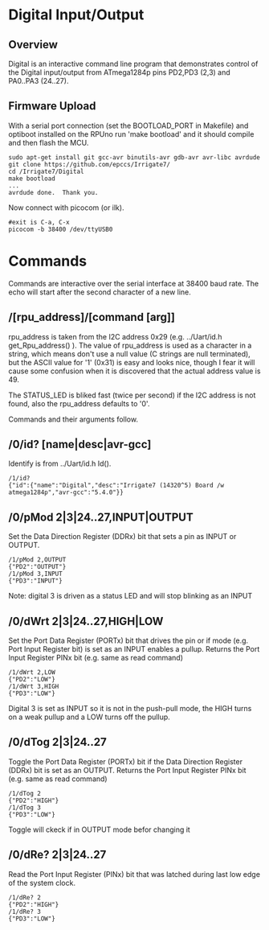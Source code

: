 # Digital Input/Output

## Overview

Digital is an interactive command line program that demonstrates control of the Digital input/output from ATmega1284p pins PD2,PD3 (2,3) and PA0..PA3 (24..27).

## Firmware Upload

With a serial port connection (set the BOOTLOAD_PORT in Makefile) and optiboot installed on the RPUno run 'make bootload' and it should compile and then flash the MCU.

``` 
sudo apt-get install git gcc-avr binutils-avr gdb-avr avr-libc avrdude
git clone https://github.com/epccs/Irrigate7/
cd /Irrigate7/Digital
make bootload
...
avrdude done.  Thank you.
``` 

Now connect with picocom (or ilk).

``` 
#exit is C-a, C-x
picocom -b 38400 /dev/ttyUSB0
``` 


# Commands

Commands are interactive over the serial interface at 38400 baud rate. The echo will start after the second character of a new line. 


## /\[rpu_address\]/\[command \[arg\]\]

rpu_address is taken from the I2C address 0x29 (e.g. ../Uart/id.h get_Rpu_address() ). The value of rpu_address is used as a character in a string, which means don't use a null value (C strings are null terminated), but the ASCII value for '1' (0x31) is easy and looks nice, though I fear it will cause some confusion when it is discovered that the actual address value is 49.

The STATUS_LED is bliked fast (twice per second) if the I2C address is not found, also the rpu_address defaults to '0'. 

Commands and their arguments follow.


## /0/id? \[name|desc|avr-gcc\]

Identify is from ../Uart/id.h Id().

``` 
/1/id?
{"id":{"name":"Digital","desc":"Irrigate7 (14320^5) Board /w atmega1284p","avr-gcc":"5.4.0"}}
```

##  /0/pMod 2|3|24..27,INPUT|OUTPUT    

Set the Data Direction Register (DDRx) bit that sets a pin as INPUT or OUTPUT.

``` 
/1/pMod 2,OUTPUT
{"PD2":"OUTPUT"}
/1/pMod 3,INPUT
{"PD3":"INPUT"}
```

Note: digital 3 is driven as a status LED and will stop blinking as an INPUT


##  /0/dWrt 2|3|24..27,HIGH|LOW    

Set the Port Data Register (PORTx) bit that drives the pin or if mode (e.g. Port Input Register bit) is set as an INPUT enables a pullup. Returns the Port Input Register PINx bit (e.g. same as read command)

``` 
/1/dWrt 2,LOW
{"PD2":"LOW"}
/1/dWrt 3,HIGH
{"PD3":"LOW"}
```

Digital 3 is set as INPUT so it is not in the push-pull mode, the HIGH turns on a weak pullup and a LOW turns off the pullup.


##  /0/dTog 2|3|24..27

Toggle the Port Data Register (PORTx) bit if the Data Direction Register (DDRx) bit is set as an OUTPUT. Returns the Port Input Register PINx bit (e.g. same as read command)

``` 
/1/dTog 2
{"PD2":"HIGH"}
/1/dTog 3
{"PD3":"LOW"}
```

Toggle will ckeck if in OUTPUT mode befor changing it


##  /0/dRe? 2|3|24..27

Read the Port Input Register (PINx) bit that was latched during last low edge of the system clock.

``` 
/1/dRe? 2
{"PD2":"HIGH"}
/1/dRe? 3
{"PD3":"LOW"}
```

